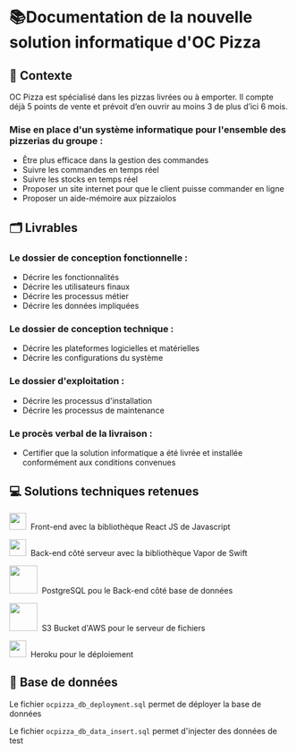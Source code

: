 # 📚Documentation de la nouvelle solution informatique d'OC Pizza

## 📌 Contexte
OC Pizza est spécialisé dans les pizzas livrées ou à emporter. Il compte déjà 5 points de vente et prévoit d’en ouvrir au moins 3 de plus d’ici 6 mois.

### Mise en place d'un système informatique pour l'ensemble des pizzerias du groupe :
- Être plus efficace dans la gestion des commandes
- Suivre les commandes en temps réel
- Suivre les stocks en temps réel
- Proposer un site internet pour que le client puisse commander en ligne
- Proposer un aide-mémoire aux pizzaiolos

## 🗂️ Livrables

### Le dossier de conception fonctionnelle :
- Décrire les fonctionnalités
- Décrire les utilisateurs finaux
- Décrire les processus métier
- Décrire les données impliquées

### Le dossier de conception technique :
- Décrire les plateformes logicielles et matérielles
- Décrire les configurations du système

### Le dossier d'exploitation :
- Décrire les processus d'installation
- Décrire les processus de maintenance

### Le procès verbal de la livraison :
- Certifier que la solution informatique a été livrée et installée conformément aux conditions convenues

## 💻 Solutions techniques retenues

<img src="https://i.imgur.com/a9tiFVE.png" width=auto height=30>&nbsp; Front-end avec la bibliothèque React JS de Javascript

<img src="https://i.imgur.com/jHtsrSK.png" width=auto height="30">&nbsp; Back-end côté serveur avec la bibliothèque Vapor de Swift

<img src="https://i.imgur.com/rQCdGr9.png" width="50" height=auto>&nbsp; PostgreSQL pou le Back-end côté base de données

<img src="https://i.imgur.com/dOyc2Oe.jpg" width="50" height=auto>&nbsp; S3 Bucket d'AWS pour le serveur de fichiers

<img src="https://i.imgur.com/IRtj4VC.jpg" width=auto height="30">&nbsp; Heroku pour le déploiement

## 🔌 Base de données

Le fichier `ocpizza_db_deployment.sql` permet de déployer la base de données

Le fichier `ocpizza_db_data_insert.sql` permet d'injecter des données de test

